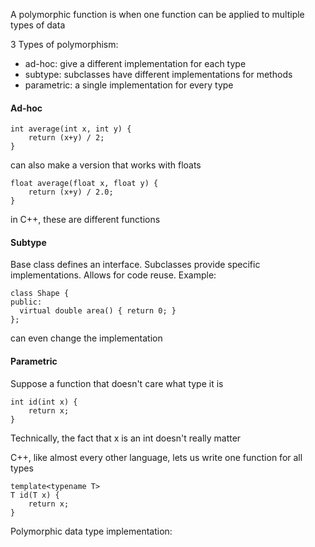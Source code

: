 A polymorphic function is when one function can be applied to multiple types of data

3 Types of polymorphism:
- ad-hoc: give a different implementation for each type
- subtype: subclasses have different implementations for methods
- parametric: a single implementation for every type

#### Ad-hoc
```
int average(int x, int y) {
	return (x+y) / 2;
}
```

can also make a version that works with floats
```
float average(float x, float y) {
	return (x+y) / 2.0;
}
```

in C++, these are different functions

#### Subtype
Base class defines an interface.
Subclasses provide specific implementations.
Allows for code reuse.
Example:
```
class Shape {
public:
  virtual double area() { return 0; }
};
```

can even change the implementation

#### Parametric
Suppose a function that doesn't care what type it is
```
int id(int x) {
	return x;
}
```
Technically, the fact that x is an int doesn't really matter

C++, like almost every other language, lets us write one function for all types
```
template<typename T>
T id(T x) {
	return x;
}
```

Polymorphic data type implementation: 

